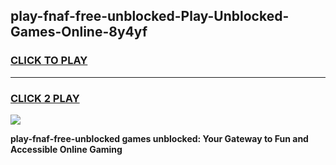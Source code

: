 
## play-fnaf-free-unblocked-Play-Unblocked-Games-Online-8y4yf
<h3>
<a href="https://premium76.site?title=play-fnaf-free-unblocked&ref=25A">CLICK TO PLAY</a></h3>
<hr>

<h3>
<a href="https://premium76.site?title=play-fnaf-free-unblocked&ref=25A">CLICK 2 PLAY</a>
  
</h3>

<a href="https://premium76.site?title=play-fnaf-free-unblocked&ref=25A"><img src="https://clearcache.store/games.png"></a>


**play-fnaf-free-unblocked games unblocked: Your Gateway to Fun and Accessible Online Gaming**
